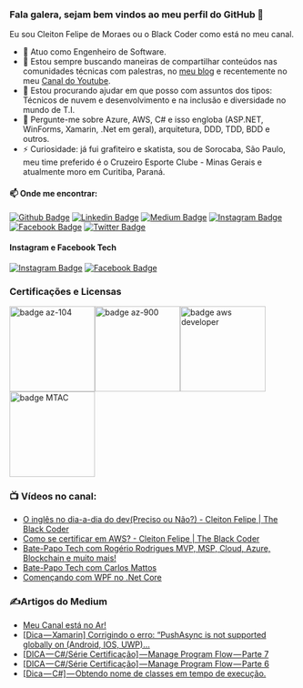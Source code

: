 ### Fala galera, sejam bem vindos ao meu perfil do GitHub 👋

Eu sou Cleiton Felipe de Moraes ou o Black Coder como está no meu canal.

- 🔭 Atuo como Engenheiro de Software.
- 👯 Estou sempre buscando maneiras de compartilhar conteúdos nas comunidades técnicas com palestras, no [meu blog](https://medium.com/@cleiton_felipe) e recentemente no meu
  [Canal do Youtube](https://www.youtube.com/c/CleitonFelipeTheBlackCoder).
- 🤔 Estou procurando ajudar em que posso com assuntos dos tipos: Técnicos de nuvem e desenvolvimento e na inclusão e diversidade no mundo de T.I.
- 💬 Pergunte-me sobre Azure, AWS, C# e isso engloba (ASP.NET, WinForms, Xamarin, .Net em geral), arquitetura, DDD, TDD, BDD e outros.
- ⚡ Curiosidade: já fui grafiteiro e skatista, sou de Sorocaba, São Paulo, meu time preferido é o Cruzeiro Esporte Clube - Minas Gerais e atualmente moro em Curitiba, Paraná.

#### 📫 Onde me encontrar:

[![Github Badge](https://img.shields.io/badge/-Github-000?style=flat-square&logo=Github&logoColor=white&link=https://github.com/cleitonfelipe)](https://github.com/cleitonfelipe) [![Linkedin Badge](https://img.shields.io/badge/-LinkedIn-blue?style=flat-square&logo=Linkedin&logoColor=white&link=https://www.linkedin.com/in/cleiton-felipe-moraes-47555720/)](https://www.linkedin.com/in/cleiton-felipe-moraes-47555720/) [![Medium Badge](https://img.shields.io/badge/-Medium-000000?style=flat-square&labelColor=000000&logo=medium&logoColor=white&link=https://medium.com/@cleiton_felipe)](https://medium.com/@cleiton_felipe) [![Instagram Badge](https://img.shields.io/badge/-Instagram-C13584?style=flat-square&labelColor=C13584&logo=instagram&logoColor=white&link=https://www.instagram.com/cleiton_felipe/)](https://www.instagram.com/cleiton_felipe/) [![Facebook Badge](https://img.shields.io/badge/-Facebook-blue?style=flat-square&labelColor=blue&logo=facebook&logoColor=white&link=https://www.facebook.com/cleitonfelipedemoraes/)](https://www.facebook.com/cleitonfelipedemoraes/) [![Twitter Badge](https://img.shields.io/badge/-Twitter-blue?style=flat-square&labelColor=blue&logo=twitter&logoColor=white&link=https://twitter.com/cleiton_felipe)](https://twitter.com/cleiton_felipe)

#### Instagram e Facebook Tech

[![Instagram Badge](https://img.shields.io/badge/-Instagram-C13584?style=flat-square&labelColor=C13584&logo=instagram&logoColor=white&link=https://www.instagram.com/the_black_coder/)](https://www.instagram.com/the_black_coder/) [![Facebook Badge](https://img.shields.io/badge/-Facebook-blue?style=flat-square&labelColor=blue&logo=facebook&logoColor=white&link=https://www.facebook.com/cleitonfmoraes/)](https://www.facebook.com/cleitonfmoraes/)

### Certificações e Licensas

<image src="images/azure-administrator-associate-600x600.png" alt="badge az-104" width="150px" /><image src="images/azure-fundamentals-600x600.png" alt="badge az-900" width="150px" /><image src="images/AWS-Developer-Associate-2020.png" alt="badge aws developer" width="150px" /><image src="images/badge-mtac.png" alt="badge MTAC" width="150px" />


### 📺 Vídeos no canal:

<!-- YOUTUBE:START -->
- [O inglês no dia-a-dia do dev&lpar;Preciso ou Não?&rpar; - Cleiton Felipe | The Black Coder](https://www.youtube.com/watch?v=16U_kycRgMM)
- [Como se certificar em AWS? - Cleiton Felipe | The Black Coder](https://www.youtube.com/watch?v=rO5L2jyUbQc)
- [Bate-Papo Tech com Rogério Rodrigues MVP, MSP, Cloud, Azure, Blockchain e muito mais!](https://www.youtube.com/watch?v=3BhCMTGuJZI)
- [Bate-Papo Tech com Carlos Mattos](https://www.youtube.com/watch?v=61zKdI18CGw)
- [Començando com WPF no .Net Core](https://www.youtube.com/watch?v=R-nPvBVL11A)
<!-- YOUTUBE:END -->

### ✍Artigos do Medium

<!-- MEDIUM:START -->
- [Meu Canal está no Ar!](https://medium.com/@cleiton_felipe/meu-canal-est%C3%A1-no-ar-2f0bc0ede9dc?source=rss-9d79156957e6------2)
- [[Dica — Xamarin] Corrigindo o erro: “PushAsync is not supported globally on (Android, IOS, UWP)…](https://medium.com/@cleiton_felipe/dica-xamarin-corrigindo-o-erro-pushasync-is-not-supported-globally-on-android-ios-uwp-31724895bcfe?source=rss-9d79156957e6------2)
- [[DICA — C#/Série Certificação] — Manage Program Flow — Parte 7](https://medium.com/@cleiton_felipe/dica-c-s%C3%A9rie-certifica%C3%A7%C3%A3o-manage-program-flow-parte-7-df1f2c551a5b?source=rss-9d79156957e6------2)
- [[DICA — C#/Série Certificação] — Manage Program Flow — Parte 6](https://medium.com/@cleiton_felipe/dica-c-s%C3%A9rie-certifica%C3%A7%C3%A3o-manage-program-flow-parte-6-4dc61ccc9d6e?source=rss-9d79156957e6------2)
- [[Dica — C#] — Obtendo nome de classes em tempo de execução.](https://medium.com/@cleiton_felipe/dica-c-obtendo-nome-de-classes-em-tempo-de-execu%C3%A7%C3%A3o-eb4cacb06347?source=rss-9d79156957e6------2)
<!-- MEDIUM:END -->

<!--

- 🔭 I’m currently working on @GFT Brazil
- 🌱 I’m currently learning Cloud Computing
- 👯 I’m looking to collaborate on ...
- 🤔 I’m looking for help with ...
- 💬 Ask me about Azure, AWS, C#, Xamarin, DDD, TDD, BDD and others.
- 📫 How to reach me: ...
- ⚡ Fun fact: I've been a graffiti artist and skateboarder, I'm from Sorocaba, São Paulo, my favorite team is Cruzeiro Esporte Clube - Minas Gerais and currently live in Curitiba, Paraná
  -->
